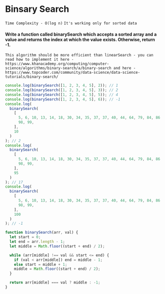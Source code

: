 # Binsary Search

`Time Complexity - O(log n)`
`It's working only for sorted data`

#### Write a function called binarySearch which accepts a sorted array and a value and returns the index at which the value exists. Otherwise, return -1.

`This algorithm should be more efficient than linearSearch - you can read how to implement it here - https://www.khanacademy.org/computing/computer-science/algorithms/binary-search/a/binary-search and here - https://www.topcoder.com/community/data-science/data-science-tutorials/binary-search/`

```javascript
console.log(binarySearch([1, 2, 3, 4, 5], 2)); // 1
console.log(binarySearch([1, 2, 3, 4, 5], 3)); // 2
console.log(binarySearch([1, 2, 3, 4, 5], 5)); // 4
console.log(binarySearch([1, 2, 3, 4, 5], 6)); // -1
console.log(
  binarySearch(
    [
      5, 6, 10, 13, 14, 18, 30, 34, 35, 37, 37, 40, 44, 64, 79, 84, 86, 95, 96,
      98, 99,
    ],
    10
  )
); // 2
console.log(
  binarySearch(
    [
      5, 6, 10, 13, 14, 18, 30, 34, 35, 37, 37, 40, 44, 64, 79, 84, 86, 95, 96,
      98, 99,
    ],
    95
  )
); // 17
console.log(
  binarySearch(
    [
      5, 6, 10, 13, 14, 18, 30, 34, 35, 37, 37, 40, 44, 64, 79, 84, 86, 95, 96,
      98, 99,
    ],
    100
  )
); // -1
```

```javascript
function binarySearch(arr, val) {
  let start = 0;
  let end = arr.length - 1;
  let middle = Math.floor((start + end) / 2);

  while (arr[middle] !== val && start <= end) {
    if (val < arr[middle]) end = middle - 1;
    else start = middle + 1;
    middle = Math.floor((start + end) / 2);
  }

  return arr[middle] === val ? middle : -1;
}
```
